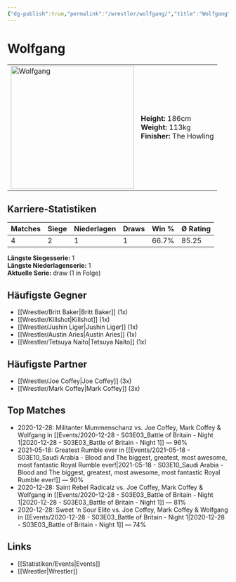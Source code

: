 ```yaml
---
{"dg-publish":true,"permalink":"/wrestler/wolfgang/","title":"Wolfgang","tags":["wrestler"],"noteIcon":""}
---
```



# Wolfgang

<table>
        <tr>
        <td><img src="https://github.com/CptSpaulding1980/choke-slam-wrestling/releases/download/images/Wolfgang.png" width="280" alt="Wolfgang"></td>
        <td>
        <b>Height:</b> 186cm<br>
        <b>Weight:</b> 113kg<br>
        <b>Finisher:</b> The Howling<br>
        </td>
        </tr>
        </table>
        
## Karriere-Statistiken

| Matches | Siege | Niederlagen | Draws | Win % | Ø Rating |
|---------|-------|-------------|-------|-------|-----------|
| 4 | 2 | 1 | 1 | 66.7% | 85.25 |

**Längste Siegesserie:** 1<br>**Längste Niederlagenserie:** 1<br>**Aktuelle Serie:** draw (1 in Folge)


## Häufigste Gegner
- [[Wrestler/Britt Baker\|Britt Baker]] (1x)
- [[Wrestler/Killshot\|Killshot]] (1x)
- [[Wrestler/Jushin Liger\|Jushin Liger]] (1x)
- [[Wrestler/Austin Aries\|Austin Aries]] (1x)
- [[Wrestler/Tetsuya Naito\|Tetsuya Naito]] (1x)

## Häufigste Partner
- [[Wrestler/Joe Coffey\|Joe Coffey]] (3x)
- [[Wrestler/Mark Coffey\|Mark Coffey]] (3x)

## Top Matches
- 2020-12-28: Militanter Mummenschanz vs. Joe Coffey, Mark Coffey & Wolfgang in [[Events/2020-12-28 - S03E03_Battle of Britain - Night 1\|2020-12-28 - S03E03_Battle of Britain - Night 1]] — 96%
- 2021-05-18: Greatest Rumble ever in [[Events/2021-05-18 - S03E10_Saudi Arabia - Blood and The biggest, greatest, most awesome, most fantastic Royal Rumble ever!\|2021-05-18 - S03E10_Saudi Arabia - Blood and The biggest, greatest, most awesome, most fantastic Royal Rumble ever!]] — 90%
- 2020-12-28: Saint Rebel Radicalz vs. Joe Coffey, Mark Coffey & Wolfgang in [[Events/2020-12-28 - S03E03_Battle of Britain - Night 1\|2020-12-28 - S03E03_Battle of Britain - Night 1]] — 81%
- 2020-12-28: Sweet 'n Sour Elite vs. Joe Coffey, Mark Coffey & Wolfgang in [[Events/2020-12-28 - S03E03_Battle of Britain - Night 1\|2020-12-28 - S03E03_Battle of Britain - Night 1]] — 74%

## Links
- [[Statistiken/Events\|Events]]
- [[Wrestler\|Wrestler]]
